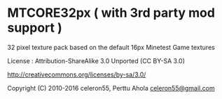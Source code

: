# MTCORE32px ( with 3rd party mod support )

32 pixel texture pack based on the default 16px Minetest Game textures


License : Attribution-ShareAlike 3.0 Unported (CC BY-SA 3.0)

http://creativecommons.org/licenses/by-sa/3.0/




Copyright (C) 2010-2016 celeron55, Perttu Ahola <celeron55@gmail.com>

